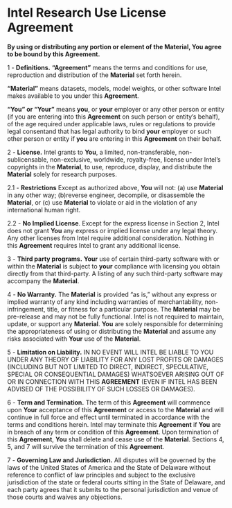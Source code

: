 # Intel Research Use License Agreement

**By using or distributing any portion or element of the Material, You agree to be bound by this Agreement.**

1 - **Definitions.**
**“Agreement”** means the terms and conditions for use, reproduction and distribution of the **Material** set forth herein.

**“Material”** means datasets, models, model weights, or other software Intel makes available to you under this **Agreement**.

**“You” or “Your”** means **you**, or **your** employer or any other person or entity (if you are entering into this **Agreement** on such person or entity’s behalf), of the age required under applicable laws, rules or regulations to provide legal consentand that has legal authority to bind **your** employer or such other person or entity if **you** are entering in this **Agreement** on their behalf.

2 - **License.**  Intel grants to **You**, a limited, non-transferable, non-sublicensable, non-exclusive, worldwide, royalty-free, license under Intel’s copyrights in the **Material**, to use, reproduce, display, and distribute the **Material** solely for research purposes.

2.1 - **Restrictions**  Except as authorized above, **You** will not: (a) use **Material** in any other way; (b)reverse engineer, decompile, or disassemble the **Material**, or (c) use **Material** to violate or aid in the violation of any international human right.

2.2 - **No Implied License**. Except for the express license in Section
2, Intel does not grant **You** any express or implied license under any legal theory. Any other licenses from Intel require additional consideration. Nothing in this **Agreement** requires Intel to grant any additional license.

3 - **Third party programs.**  **Your** use of certain third-party software with or within the **Material** is subject to **your** compliance with licensing you obtain directly from that third-party. A listing of any such third-party software may accompany the **Material**.

4 - **No Warranty.** The **Material** is provided “as is,” without any express or implied warranty of any kind including warranties of merchantability, non-infringement, title, or fitness for a particular purpose. The **Material** may be pre-release and may not be fully functional. Intel is not required to maintain, update, or support any **Material**. **You** are solely responsible for determining the appropriateness of using or distributing the **Material** and assume any risks associated with **Your** use of the **Material**.

5 - **Limitation on Liability.** IN NO EVENT WILL INTEL BE LIABLE TO YOU UNDER ANY THEORY OF LIABILITY FOR ANY LOST PROFITS OR DAMAGES (INCLUDING BUT NOT LIMITED TO DIRECT, INDIRECT, SPECULATIVE, SPECIAL OR CONSEQUENTIAL DAMAGES) WHATSOEVER ARISING OUT OF OR IN CONNECTION WITH THIS **AGREEMENT** (EVEN IF INTEL HAS BEEN ADVISED OF THE POSSIBILITY OF SUCH LOSSES OR DAMAGES).

6 - **Term and Termination.** The term of this **Agreement** will commence upon **Your** acceptance of this **Agreement** or access to the **Material** and will continue in full force and effect until terminated in accordance with the terms and conditions herein. Intel may terminate this **Agreement** if **You** are in breach of any term or condition of this **Agreement**. Upon termination of this **Agreement**, **You** shall delete and cease use of the **Material**. Sections 4, 5, and 7 will survive the termination of this **Agreement**.

7 - **Governing Law and Jurisdiction.** All disputes will be governed by the laws of the United States of America and the State of Delaware without reference to conflict of law principles and subject to the exclusive jurisdiction of the state or federal courts sitting in the State of Delaware, and each party agrees that it submits to the personal jurisdiction and venue of those courts and waives any objections.
